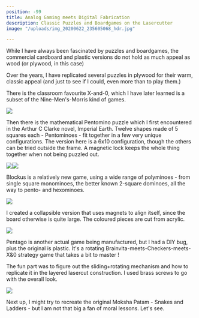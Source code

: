 ```yaml
---
position: -99
title: Analog Gaming meets Digital Fabrication
description: Classic Puzzles and Boardgames on the Lasercutter
image: "/uploads/img_20200622_235605068_hdr.jpg"

---
```

While I have always been fascinated by puzzles and boardgames, the commercial cardboard and plastic versions do not hold as much appeal as wood (or plywood, in this case)

Over the years, I have replicated several puzzles in plywood for their warm, classic appeal (and just to see if I could, even more than to play them.)

There is the classroom favourite X-and-0, which I have later learned is a subset of the Nine-Men's-Morris kind of games.

![](/uploads/img_20200622_235611571_hdr-2.jpg)

Then there is the mathematical Pentomino puzzle which I first encountered in the Arthur C Clarke novel, Imperial Earth. Twelve shapes made of 5 squares each - Pentominoes - fit together in a few very unique configurations. The version here is a 6x10 configuration, though the others can be tried outside the frame. A magnetic lock keeps the whole thing together when not being puzzled out.

![](/uploads/dsc_0818.jpg)![](/uploads/img_20200622_235321074_hdr.jpg)

Blockus is a relatively new game, using a wide range of polyminoes - from single square monominoes, the better known 2-square dominoes, all the way to pento- and hexominoes.

![](/uploads/img_20200622_234853221_hdr.jpg)

I created a collapsible version that uses magnets to align itself, since the board otherwise is quite large. The coloured pieces are cut from acrylic.

![](/uploads/dsc_0820.jpg)

Pentago is another actual game being manufactured, but I had a DIY bug, plus the original is plastic. It's a rotating Brainvita-meets-Checkers-meets-X&0 strategy game that takes a bit to master !

The fun part was to figure out the sliding+rotating mechanism and how to replicate it in the layered lasercut construction. I used brass screws to go with the overall look.

![](/uploads/dsc_0823.jpg)

Next up, I might try to recreate the original Moksha Patam - Snakes and Ladders - but I am not that big a fan of moral lessons. Let's see.